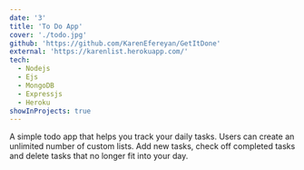 ```yaml
---
date: '3'
title: 'To Do App'
cover: './todo.jpg'
github: 'https://github.com/KarenEfereyan/GetItDone'
external: 'https://karenlist.herokuapp.com/'
tech:
  - Nodejs
  - Ejs
  - MongoDB
  - Expressjs
  - Heroku
showInProjects: true
---
```


  A simple todo app that helps you track your daily tasks. Users can create an unlimited number of custom lists. Add new tasks, check off completed tasks and delete tasks that no longer fit into your day. 